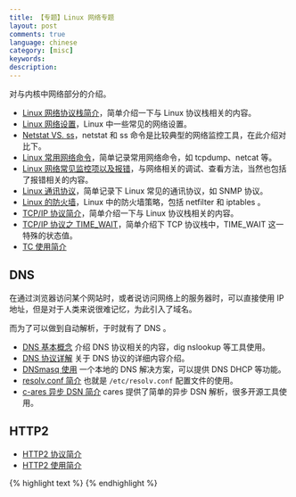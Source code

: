 ```yaml
---
title: 【专题】Linux 网络专题
layout: post
comments: true
language: chinese
category: [misc]
keywords:
description:
---
```


<!-- more -->

对与内核中网络部分的介绍。

* [Linux 网络协议栈简介](/post/network-introduce.html)，简单介绍一下与 Linux 协议栈相关的内容。
* [Linux 网络设置](/post/network-setting.html)，Linux 中一些常见的网络设置。
* [Netstat VS. ss](/post/network-nettools-vs-iproute2.html)，netstat 和 ss 命令是比较典型的网络监控工具，在此介绍对比下。
* [Linux 常用网络命令](/post/network-commands.html)，简单记录常用网络命令，如 tcpdump、netcat 等。
* [Linux 网络常见监控项以及报错](/post/linux-monitor-network.html)，与网络相关的调试、查看方法，当然也包括了报错相关的内容。
* [Linux 通讯协议](/post/network-protocols.html)，简单记录下 Linux 常见的通讯协议，如 SNMP 协议。
* [Linux 的防火墙](/post/network-netfilter-iptables.html)，Linux 中的防火墙策略，包括 netfilter 和 iptables 。
* [TCP/IP 协议简介](/post/network-tcpip-introduce.html)，简单介绍一下与 Linux 协议栈相关的内容。
* [TCP/IP 协议之 TIME_WAIT](/post/network-tcpip-timewait.html)，简单介绍下 TCP 协议栈中，TIME_WAIT 这一特殊的状态值。
* [TC 使用简介](/post/network-traffic-control-introduce.html)

<!--
* [Linux 中的 socketfs](/post/network-socketfs.html)，也就是 Linux 中应用层与内核网络协议栈之间的中间层。
* [TCP/IP 简介之一](/post/network-tcpip-introduce-1.html)
* [TCP/IP 简介之二](/post/network-tcpip-introduce-2.html)
* [TCP/IP 之 timestamp 选项](/post/network-tcpip-timestamp.html)
* [Linux 网络超时与重传](/post/network-timeout-retries.html)，主要介绍TCP的三次握手、数据传输、链接关闭阶段都有响应的重传机制。
* [Linux IP 隧道技术](/post/network-ip-tunneling.html)，说明下网络协议栈是如何实现隧道的，实际上就是将不同协议进行封装。
* [Linux Wireshark](/post/network-wireshark.html)，介绍 Linux 中的 Wireshark 使用方式。
-->

## DNS

在通过浏览器访问某个网站时，或者说访问网络上的服务器时，可以直接使用 IP 地址，但是对于人类来说很难记忆，为此引入了域名。

而为了可以做到自动解析，于时就有了 DNS 。

* [DNS 基本概念](/post/network-dns-basic-introduce.html) 介绍 DNS 协议相关的内容，dig nslookup 等工具使用。
* [DNS 协议详解](/post/network-dns-protocol-details-introduce.html) 关于 DNS 协议的详细内容介绍。
* [DNSmasq 使用](/post/linux-dnsmasq-introduce.html) 一个本地的 DNS 解决方案，可以提供 DNS DHCP 等功能。
* [resolv.conf 简介](/post/network-dns-resolv-conf-usage-introduce.html) 也就是 `/etc/resolv.conf` 配置文件的使用。
* [c-ares 异步 DSN 简介](/post/network-dns-async-resolve-introduce.html) cares 提供了简单的异步 DSN 解析，很多开源工具使用。

## HTTP2

* [HTTP2 协议简介](/post/linux-network-http2-protocol-introduce.html) 
* [HTTP2 使用简介](/post/linux-network-http2-basic-usage-introduce.html) 

{% highlight text %}
{% endhighlight %}
